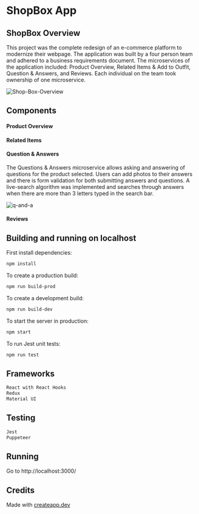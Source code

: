 # ShopBox App

## ShopBox Overview
This project was the complete redesign of an e-commerce platform to modernize their webpage. The application was built by a four person team and adhered to a business requirements document. The microservices of the application included: Product Overview, Related Items & Add to Outfit, Question & Answers, and Reviews. Each individual on the team took ownership of one microservice.

![Shop-Box-Overview](/dist/images/Shopbox-Complete.gif)

## Components

#### Product Overview
#### Related Items
#### Question & Answers
The Questions & Answers microservice allows asking and answering of questions for the product selected. Users can add photos to their answers and there is form validation for both submitting answers and questions. A live-search algorithm was implemented and searches through answers when there are more than 3 letters typed in the search bar.

![q-and-a](/dist/images/q-and-a.gif)
#### Reviews

## Building and running on localhost

First install dependencies:

```sh
npm install
```

To create a production build:

```sh
npm run build-prod
```

To create a development build:

```sh
npm run build-dev
```

To start the server in production:

```sh
npm start
```

To run Jest unit tests:

```sh
npm run test
```

## Frameworks

```sh
React with React Hooks
Redux
Material UI
```

## Testing

```sh
Jest  
Puppeteer
```

## Running

Go to http://localhost:3000/ 

## Credits

Made with [createapp.dev](https://createapp.dev/)



